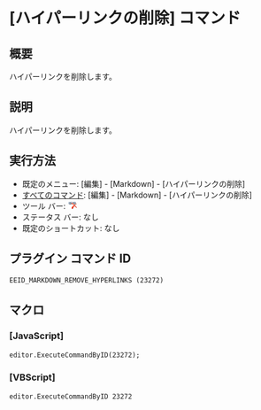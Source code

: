 # \[ハイパーリンクの削除\] コマンド

## 概要

ハイパーリンクを削除します。

## 説明

ハイパーリンクを削除します。

## 実行方法

- 既定のメニュー: \[編集\] \- \[Markdown\] \- \[ハイパーリンクの削除\]
- [すべてのコマンド](../../glossary/allcommands): \[編集\] \- \[Markdown\] \- \[ハイパーリンクの削除\]
- ツール バー: ![](../../images/remove_hyperlinks.png)
- ステータス バー: なし
- 既定のショートカット: なし

## プラグイン コマンド ID

```
EEID_MARKDOWN_REMOVE_HYPERLINKS (23272)
```

## マクロ

### \[JavaScript\]

```
editor.ExecuteCommandByID(23272);
```

### \[VBScript\]

```
editor.ExecuteCommandByID 23272
```

